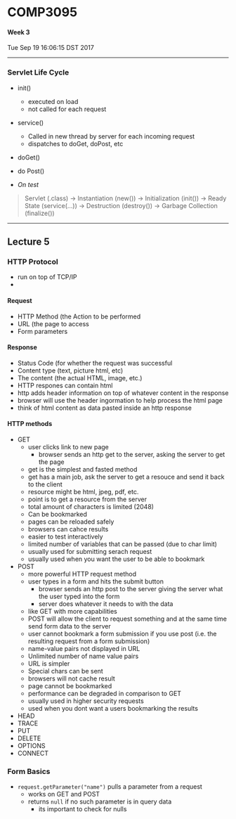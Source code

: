 # COMP3095
#### Week 3
Tue Sep 19 16:06:15 DST 2017

___

### Servlet Life Cycle
- init()
  - executed on load
  - not called for each request
- service()
  - Called in new thread by server for each incoming request
  - dispatches to doGet, doPost, etc
- doGet()
- do Post()


- *On test*
> Servlet (.class) -> Instantiation (new()) -> Initialization (init()) -> Ready State (service(...)) -> Destruction (destroy()) -> Garbage Collection (finalize())
____

## Lecture 5

### HTTP Protocol
- run on top of TCP/IP
-

#### Request
- HTTP Method (the Action to be performed
- URL (the page to access
- Form parameters

#### Response
- Status Code (for whether the request was successful
- Content type (text, picture html, etc)
- The content (the actual HTML, image, etc.)
- HTTP respones can contain html
- http adds header information on top of whatever content in the response
- browser will use the header ingormation to help process the html page
- think of html content as data pasted inside an http response

#### HTTP methods
- GET
  - user clicks link to new page
    - browser sends an http get to the server, asking the server to get the page
  - get is the simplest and fasted method
  - get has a main job, ask the server to get a resouce and send it back to the client
  - resource might be html, jpeg, pdf, etc.
  - point is to get a resource from the server
  - total amount of characters is limited (2048)
  - Can be bookmarked
  - pages can be reloaded safely
  - browsers can cahce results
  - easier to test interactively
  - limited number of variables that can be passed (due to char limit)
  - usually used for submitting serach request
  - usually used when you want the user to be able to bookmark
- POST
  - more powerful HTTP request method
  - user types in a form and hits the submit button
    - browser sends an http post to the server giving the server what the user typed into the form
    - server does whatever it needs to with the data
  - like GET with more capabilities
  - POST will allow the client to request something and at the same time send form data to the server
  - user cannot bookmark a form submission if you use post (i.e. the resulting request from a form submission)
  - name-value pairs not displayed in URL
  - Unlimited number of name value pairs
  - URL is simpler
  - Special chars can be sent
  - browsers will not cache result
  - page cannot be bookmarked
  - performance can be degraded in comparison to GET
  - usually used in higher security requests
  - used when you dont want a users bookmarking the results
- HEAD
- TRACE
- PUT
- DELETE
- OPTIONS
- CONNECT

### Form Basics
- `request.getParameter("name")` pulls a parameter from a request
  - works on GET and POST
  - returns `null` if no such parameter is in query data
    - its important to check for nulls
